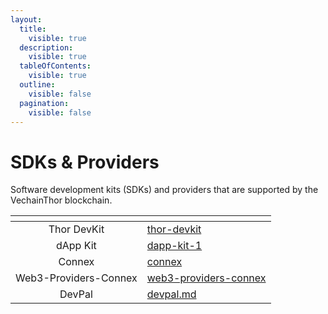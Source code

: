 ```yaml
---
layout:
  title:
    visible: true
  description:
    visible: true
  tableOfContents:
    visible: true
  outline:
    visible: false
  pagination:
    visible: false
---
```


# SDKs & Providers

Software development kits (SDKs) and providers that are supported by the VechainThor blockchain.

<table data-view="cards"><thead><tr><th align="center"></th><th data-hidden data-card-target data-type="content-ref"></th></tr></thead><tbody><tr><td align="center">Thor DevKit</td><td><a href="thor-devkit/">thor-devkit</a></td></tr><tr><td align="center">dApp Kit</td><td><a href="dapp-kit/dapp-kit-1/">dapp-kit-1</a></td></tr><tr><td align="center">Connex</td><td><a href="connex/">connex</a></td></tr><tr><td align="center">Web3-Providers-Connex</td><td><a href="web3-providers-connex/">web3-providers-connex</a></td></tr><tr><td align="center">DevPal</td><td><a href="devpal.md">devpal.md</a></td></tr></tbody></table>

